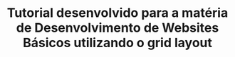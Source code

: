 <h1 align="center">Tutorial desenvolvido para a matéria de Desenvolvimento de Websites Básicos utilizando o grid layout </h1>
